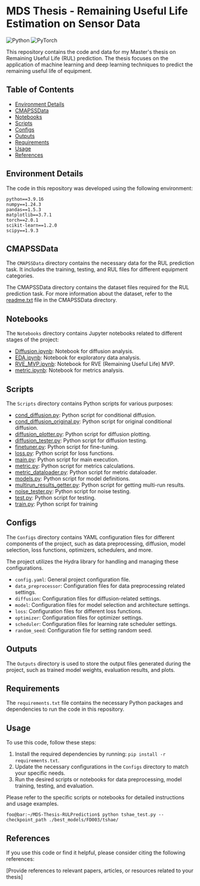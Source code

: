 # MDS Thesis - Remaining Useful Life Estimation on Sensor Data

<img alt="Python" src="https://img.shields.io/badge/python-%2314354C.svg?style=for-the-badge&logo=python&logoColor=white"/> <img alt="PyTorch" src="https://img.shields.io/badge/PyTorch-%23EE4C2C.svg?style=for-the-badge&logo=PyTorch&logoColor=white" />

This repository contains the code and data for my Master's thesis on Remaining Useful Life (RUL) prediction. The thesis focuses on the application of machine learning and deep learning techniques to predict the remaining useful life of equipment.


## Table of Contents

- [Environment Details](#Environment-Details)
- [CMAPSSData](#cmapssdata)
- [Notebooks](#notebooks)
- [Scripts](#scripts)
- [Configs](#configs)
- [Outputs](#outputs)
- [Requirements](#requirements)
- [Usage](#usage)
- [References](#references)


## Environment Details
The code in this repository was developed using the following environment:
```
python==3.9.16
numpy==1.24.3
pandas==1.5.3
matplotlib==3.7.1
torch==2.0.1
scikit-learn==1.2.0
scipy==1.9.3
```

## CMAPSSData

The `CMAPSSData` directory contains the necessary data for the RUL prediction task. It includes the training, testing, and RUL files for different equipment categories.

The CMAPSSData directory contains the dataset files required for the RUL prediction task. 
For more information about the dataset, refer to the [readme.txt](CMAPSSData/readme.txt) file in the CMAPSSData directory.


## Notebooks

The `Notebooks` directory contains Jupyter notebooks related to different stages of the project:


- [Diffusion.ipynb](Diffusion.ipynb): Notebook for diffusion analysis.
- [EDA.ipynb](EDA.ipynb): Notebook for exploratory data analysis.
- [RVE_MVP.ipynb](RVE_MVP.ipynb): Notebook for RVE (Remaining Useful Life) MVP.
- [metric.ipynb](metric.ipynb): Notebook for metrics analysis.


## Scripts

The `Scripts` directory contains Python scripts for various purposes:



- [cond_diffusion.py](cond_diffusion.py): Python script for conditional diffusion.
- [cond_diffusion_original.py](cond_diffusion_original.py): Python script for original conditional diffusion.
- [diffusion_plotter.py](diffusion_plotter.py): Python script for diffusion plotting.
- [diffusion_tester.py](diffusion_tester.py): Python script for diffusion testing.
- [finetuner.py](finetuner.py): Python script for fine-tuning.
- [loss.py](loss.py): Python script for loss functions.
- [main.py](main.py): Python script for main execution.
- [metric.py](metric.py): Python script for metrics calculations.
- [metric_dataloader.py](metric_dataloader.py): Python script for metric dataloader.
- [models.py](models.py): Python script for model definitions.
- [multirun_results_getter.py](multirun_results_getter.py): Python script for getting multi-run results.
- [noise_tester.py](noise_tester.py): Python script for noise testing.
- [test.py](test.py): Python script for testing.
- [train.py](train.py): Python script for training

## Configs

The `Configs` directory contains YAML configuration files for different components of the project, such as data preprocessing, diffusion, model selection, loss functions, optimizers, schedulers, and more.

The project utilizes the Hydra library for handling and managing these configurations.

- `config.yaml`: General project configuration file.
- `data_preprocessor`: Configuration files for data preprocessing related settings.
- `diffusion`: Configuration files for diffusion-related settings.
- `model`: Configuration files for model selection and architecture settings.
- `loss`: Configuration files for different loss functions.
- `optimizer`: Configuration files for optimizer settings.
- `scheduler`: Configuration files for learning rate scheduler settings.
- `random_seed`: Configuration file for setting random seed.

## Outputs

The `Outputs` directory is used to store the output files generated during the project, such as trained model weights, evaluation results, and plots.

## Requirements

The `requirements.txt` file contains the necessary Python packages and dependencies to run the code in this repository.

## Usage

To use this code, follow these steps:

1. Install the required dependencies by running: `pip install -r requirements.txt`.
2. Update the necessary configurations in the `Configs` directory to match your specific needs.
3. Run the desired scripts or notebooks for data preprocessing, model training, testing, and evaluation.

Please refer to the specific scripts or notebooks for detailed instructions and usage examples.

```console
foo@bar:~/MDS-Thesis-RULPrediction$ python tshae_test.py --checkpoint_path ./best_models/FD003/tshae/
```



## References

If you use this code or find it helpful, please consider citing the following references:

[Provide references to relevant papers, articles, or resources related to your thesis]

